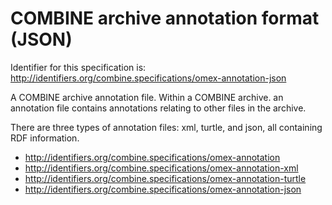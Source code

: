 # COMBINE archive annotation format (JSON)
Identifier for this specification is: http://identifiers.org/combine.specifications/omex-annotation-json

A COMBINE archive annotation file. Within a COMBINE archive. an annotation file contains annotations relating to other files in the archive.

There are three types of annotation files: xml, turtle, and json, all containing RDF information.

* http://identifiers.org/combine.specifications/omex-annotation
* http://identifiers.org/combine.specifications/omex-annotation-xml
* http://identifiers.org/combine.specifications/omex-annotation-turtle
* http://identifiers.org/combine.specifications/omex-annotation-json